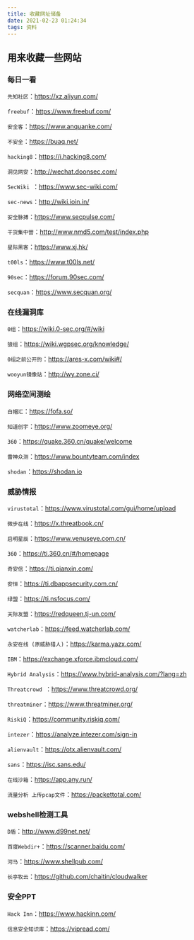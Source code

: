 ```yaml
---
title: 收藏网址储备
date: 2021-02-23 01:24:34
tags: 资料
---
```


## 用来收藏一些网站

### 每日一看

`先知社区`：https://xz.aliyun.com/

`freebuf`：https://www.freebuf.com/

`安全客`：https://www.anquanke.com/

`不安全`：https://buaq.net/

`hacking8`：https://i.hacking8.com/

`洞见网安`：http://wechat.doonsec.com/

`SecWiki `：https://www.sec-wiki.com/

`sec-news`：http://wiki.ioin.in/

`安全脉搏`：https://www.secpulse.com/

`干货集中营`：http://www.nmd5.com/test/index.php

`星际黑客`：https://www.xj.hk/

`t00ls`：https://www.t00ls.net/

`90sec`：https://forum.90sec.com/

`secquan`：https://www.secquan.org/

### 在线漏洞库

`0组`：https://wiki.0-sec.org/#/wiki

`狼组`：https://wiki.wgpsec.org/knowledge/

`0组之前公开的`：https://ares-x.com/wiki#/

`wooyun镜像站`：http://wy.zone.ci/

### 网络空间测绘

`白帽汇`：https://fofa.so/

`知道创宇`：https://www.zoomeye.org/

`360`：https://quake.360.cn/quake/welcome

`雷神众测`：https://www.bountyteam.com/index

`shodan`：https://shodan.io

### 威胁情报

`virustotal`：https://www.virustotal.com/gui/home/upload

`微步在线`：https://x.threatbook.cn/

`启明星辰`：https://www.venuseye.com.cn/

`360`：https://ti.360.cn/#/homepage

`奇安信`：https://ti.qianxin.com/

`安恒`：https://ti.dbappsecurity.com.cn/

`绿盟`：https://ti.nsfocus.com/

`天际友盟`：https://redqueen.tj-un.com/

`watcherlab`：https://feed.watcherlab.com/

`永安在线 (原威胁猎人)`：https://karma.yazx.com/

`IBM`：https://exchange.xforce.ibmcloud.com/

`Hybrid Analysis`：https://www.hybrid-analysis.com/?lang=zh

`Threatcrowd `：https://www.threatcrowd.org/

`threatminer`：https://www.threatminer.org/

`RiskiQ`：https://community.riskiq.com/

`intezer`：https://analyze.intezer.com/sign-in

`alienvault`：https://otx.alienvault.com/

`sans`：https://isc.sans.edu/

`在线沙箱`：https://app.any.run/

`流量分析 上传pcap文件`：https://packettotal.com/

### webshell检测工具

`D盾`：http://www.d99net.net/

`百度Webdir+`：https://scanner.baidu.com/

`河马`：https://www.shellpub.com/

`长亭牧云`：https://github.com/chaitin/cloudwalker

### 安全PPT

`Hack Inn`：https://www.hackinn.com/

`信息安全知识库`：https://vipread.com/